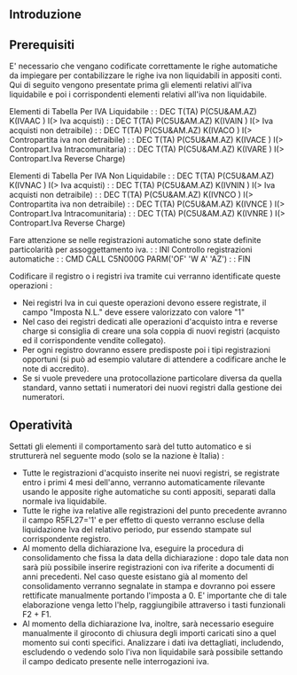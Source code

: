 ## Introduzione

## Prerequisiti
E' necessario che vengano codificate correttamente le righe automatiche da impiegare per contabilizzare le righe iva non liquidabili in appositi conti. Qui di seguito vengono presentate prima gli elementi relativi all'iva liquidabile e poi i corrispondenti elementi relativi all'iva non liquidabile.

Elementi di Tabella Per IVA Liquidabile
 :  : DEC T(TA) P(C5U&AM.AZ) K(IVAAC                      ) I(> Iva acquisti)
 :  : DEC T(TA) P(C5U&AM.AZ) K(IVAIN                      ) I(> Iva acquisti non detraibile)
 :  : DEC T(TA) P(C5U&AM.AZ) K(IVACO                      ) I(> Contropartita iva non detraibile)
 :  : DEC T(TA) P(C5U&AM.AZ) K(IVACE                      ) I(> Contropart.Iva Intracomunitaria)
 :  : DEC T(TA) P(C5U&AM.AZ) K(IVARE                      ) I(> Contropart.Iva Reverse Charge)

Elementi di Tabella Per IVA Non Liquidabile
 :  : DEC T(TA) P(C5U&AM.AZ) K(IVNAC                      ) I(> Iva acquisti)
 :  : DEC T(TA) P(C5U&AM.AZ) K(IVNIN                      ) I(> Iva acquisti non detraibile)
 :  : DEC T(TA) P(C5U&AM.AZ) K(IVNCO                      ) I(> Contropartita iva non detraibile)
 :  : DEC T(TA) P(C5U&AM.AZ) K(IVNCE                      ) I(> Contropart.Iva Intracomunitaria)
 :  : DEC T(TA) P(C5U&AM.AZ) K(IVNRE                      ) I(> Contropart.Iva Reverse Charge)

Fare attenzione se nelle registrazioni automatiche sono state definite particolarità per assoggettamento iva.
 :  : INI Controllo registrazioni automatiche
 :  : CMD CALL C5N000G PARM('OF' 'W A' 'AZ')
 :  : FIN

Codificare il registro o i registri iva tramite cui verranno identificate queste operazioni : 
* Nei registri Iva in cui queste operazioni devono essere registrate, il campo "Imposta N.L." deve essere valorizzato con valore "1"
* Nel caso dei registri dedicati alle operazioni d'acquisto intra e reverse charge si consiglia di creare una sola coppia di nuovi registri (acquisto ed il corrispondente vendite collegato).
* Per ogni registro dovranno essere predisposte poi i tipi registrazioni opportuni (si può ad esempio valutare di attendere a codificare anche le note di accredito).
* Se si vuole prevedere una protocollazione particolare diversa da quella standard, vanno settati i numeratori dei nuovi registri dalla gestione dei numeratori.

## Operatività
Settati gli elementi il comportamento sarà del tutto automatico e si strutturerà nel seguente modo (solo se la nazione è Italia) : 
* Tutte le registrazioni d'acquisto inserite nei nuovi registri, se registrate entro i primi 4 mesi dell'anno, verranno automaticamente rilevante usando le apposite righe automatiche su conti appositi, separati dalla normale iva liquidabile.
* Tutte le righe iva relative alle registrazioni del punto precedente avranno il campo R5FL27='1' e per effetto di questo verranno escluse della liquidazione Iva del relativo periodo, pur essendo stampate sul corrispondente registro.
* Al momento della dichiarazione Iva, eseguire la procedura di consolidamento che fissa la data della dichiarazione :  dopo tale data non sarà più possibile inserire registrazioni con iva riferite a documenti di anni precedenti. Nel caso queste esistano già al momento del consolidamento verranno segnalate in stampa e dovranno poi essere rettificate manualmente portando l'imposta a 0. E' importante che di tale elaborazione venga letto l'help, raggiungibile attraverso i tasti funzionali F2 + F1.
* Al momento della dichiarazione Iva, inoltre, sarà necessario eseguire manualmente il giroconto di chiusura degli importi caricati sino a quel momento sui conti specifici. Analizzare i dati iva dettagliati, includendo, escludendo o vedendo solo l'iva non liquidabile sarà possibile settando il campo dedicato presente nelle interrogazioni iva.

